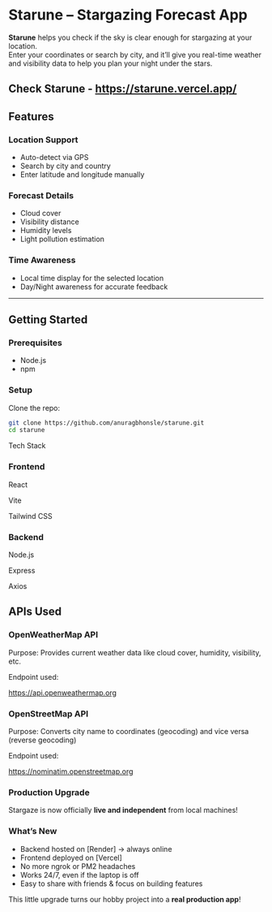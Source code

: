 # Starune – Stargazing Forecast App

**Starune** helps you check if the sky is clear enough for stargazing at your location.  
Enter your coordinates or search by city, and it’ll give you real-time weather and visibility data to help you plan your night under the stars.

## Check Starune - https://starune.vercel.app/

## Features

### Location Support

- Auto-detect via GPS
- Search by city and country
- Enter latitude and longitude manually

### Forecast Details

- Cloud cover
- Visibility distance
- Humidity levels
- Light pollution estimation

### Time Awareness

- Local time display for the selected location
- Day/Night awareness for accurate feedback

---

## Getting Started

### Prerequisites

- Node.js
- npm

### Setup

Clone the repo:

```bash
git clone https://github.com/anuragbhonsle/starune.git
cd starune
```

Tech Stack

### Frontend

React

Vite

Tailwind CSS

### Backend

Node.js

Express

Axios

## APIs Used

### OpenWeatherMap API

Purpose: Provides current weather data like cloud cover, humidity, visibility, etc.

Endpoint used:

https://api.openweathermap.org

### OpenStreetMap API

Purpose: Converts city name to coordinates (geocoding) and vice versa (reverse geocoding)

Endpoint used:

https://nominatim.openstreetmap.org

### Production Upgrade

Stargaze is now officially **live and independent** from local machines!

### What’s New

- Backend hosted on [Render] → always online
- Frontend deployed on [Vercel]
- No more ngrok or PM2 headaches
- Works 24/7, even if the laptop is off
- Easy to share with friends & focus on building features

This little upgrade turns our hobby project into a **real production app**!
